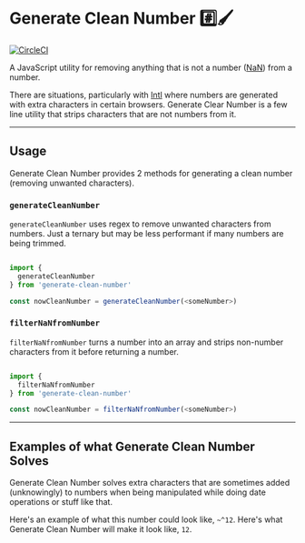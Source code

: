 # Generate Clean Number #️⃣🖌

[![CircleCI](https://circleci.com/gh/yowainwright/generate-clean-number/tree/master.svg?style=svg)](https://circleci.com/gh/yowainwright/generate-clean-number/tree/master)


A JavaScript utility for removing anything that is not a number ([NaN](https://developer.mozilla.org/en-US/docs/Web/JavaScript/Reference/Global_Objects/NaN)) from a number.

There are situations, particularly with [Intl](https://developer.mozilla.org/en-US/docs/Web/JavaScript/Reference/Global_Objects/Intl) where numbers are generated with extra characters in certain browsers. Generate Clear Number is a few line utility that strips characters that are not numbers from it. 

----

## Usage

Generate Clean Number provides 2 methods for generating a clean number (removing unwanted characters).

### `generateCleanNumber`

`generateCleanNumber` uses regex to remove unwanted characters from numbers. Just a ternary but may be less performant if many numbers are being trimmed.

```javascript

import {
  generateCleanNumber
} from 'generate-clean-number'

const nowCleanNumber = generateCleanNumber(<someNumber>) 

```

### `filterNaNfromNumber`

`filterNaNfromNumber` turns a number into an array and strips non-number characters from it before returning a number. 

```javascript

import {
  filterNaNfromNumber
} from 'generate-clean-number'

const nowCleanNumber = filterNaNfromNumber(<someNumber>) 

```

----

## Examples of what Generate Clean Number Solves

Generate Clean Number solves extra characters that are sometimes added (unknowingly) to numbers when being manipulated while doing date operations or stuff like that. 

Here's an example of what this number could look like, `~^12`. Here's what Generate Clean Number will make it look like, `12`. 

